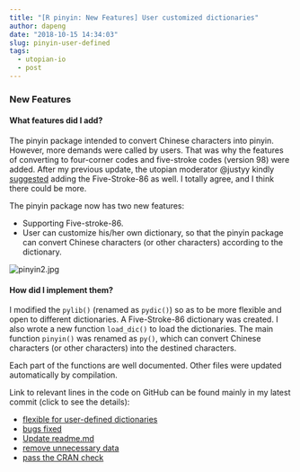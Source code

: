 ```yaml
---
title: "[R pinyin: New Features] User customized dictionaries"
author: dapeng
date: "2018-10-15 14:34:03"
slug: pinyin-user-defined
tags: 
  - utopian-io
  - post
---
```


### New Features

#### What features did I add?

The pinyin package intended to convert Chinese characters into pinyin. However, more demands were called by users. That was why the features of converting to four-corner codes and five-stroke codes (version 98) were added. After my previous update, the utopian moderator @justyy kindly [suggested](https://steemit.com/utopian-io/@justyy/re-dapeng-pinyin-wubi-20181012t201139924z) adding the Five-Stroke-86 as well. I totally agree, and I think there could be more.

The pinyin package now has two new features:

- Supporting Five-stroke-86. 
- User can customize his/her own dictionary, so  that the pinyin package can convert Chinese characters (or other characters) according to the dictionary.

![pinyin2.jpg](https://cdn.steemitimages.com/DQmc656HK9LmfyXJUK8EnxKHJ3bAB9hTV3eEJaHGupkDM6b/pinyin2.jpg)

#### How did I implement them?

I modified the `pylib()` (renamed as `pydic()`) so as to be more flexible and open to different dictionaries. A Five-Stroke-86 dictionary was created. I also wrote a new function `load_dic()` to load the dictionaries. The main function `pinyin()` was renamed as `py()`, which can convert Chinese characters (or other characters) into the destined characters.

Each part of the functions are well documented. Other files were updated automatically by compilation. 

Link to relevant lines in the code on GitHub can be found mainly in my latest commit (click to see the details):

- [flexible for user-defined dictionaries](https://github.com/pzhaonet/pinyin/commit/5e11f1cbe90d5529eea6f3947fb80c7fe6177e81)
- [bugs fixed](https://github.com/pzhaonet/pinyin/commit/fab7581c4dad7cd278ee9328a14ba2ad7a3f3377)
- [Update readme.md](https://github.com/pzhaonet/pinyin/commit/773bfb9ec8d2142e43c5f0678e8aca586c7a2460)
- [remove unnecessary data](https://github.com/pzhaonet/pinyin/commit/69388fdf4ebe90e7cda794fcfdf82f827b06c493)
- [pass the CRAN check](https://github.com/pzhaonet/pinyin/commit/5657147f6cba87a45897902ce794ff22caf64bd5)


